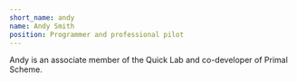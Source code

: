 ```yaml
---
short_name: andy
name: Andy Smith
position: Programmer and professional pilot
---
```

Andy is an associate member of the Quick Lab and co-developer of Primal Scheme.
